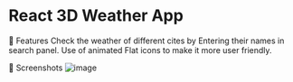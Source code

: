 # React 3D Weather App
📌 Features
Check the weather of different cites by Entering their names in search panel.
Use of animated Flat icons to make it more user friendly.

📸 Screenshots
 ![image](https://github.com/user-attachments/assets/cf5abfc1-366a-481b-aa34-05b1f8ba09a7)

